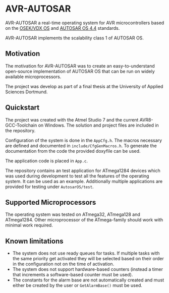# AVR-AUTOSAR

AVR-AUTOSAR a real-time operating system for AVR microcontrollers based on the
[OSEK/VDX OS](https://www.irisa.fr/alf/downloads/puaut/TPNXT/images/os223.pdf)
and [AUTOSAR OS 4.4](https://www.autosar.org/standards/classic-platform/classic-platform-440/) standards.

AVR-AUTOSAR implements the scalability class 1 of AUTOSAR OS.

## Motivation

The motivation for AVR-AUTOSAR was to create an easy-to-understand open-source
implementation of AUTOSAR OS that can be run on widely available microprocessors.

The project was develop as part of a final thesis at the University of Applied
Sciences Dortmund.

## Quickstart

The project was created with the Atmel Studio 7 and the current AVR8-GCC-Toolchain
on Windows. The solution and project files are included in the repository.

Configuration of the system is done in the `AppCfg.h`. The macros necessary are
defined and documented in `include/CfgGenMacros.h`. To generate the documentation
from the code the provided doxyfile can be used.

The application code is placed in `App.c`.

The repository contains an test application for ATmega1284 devices which was
used during development to test all the features of the operating system. It can
be used as an example. Additionally multiple applications are provided for testing
under `AutosarOS/test`.

## Supported Microprocessors

The operating system was tested on ATmega32, ATmega128 and ATmega1284. Other microprocessor of the ATmega-family should work with minimal work required.

## Known limitations

* The system does not use ready queues for tasks. If multiple tasks with the
  same priority get activated they will be selected based on their order in the
  configuration not on the time of activation.
* The system does not support hardware-based counters (instead a timer that
  increments a software-based counter must be used).
* The constants for the alarm base are not automatically created and must either
  be created by the user or `GetAlarmBase()` must be used.